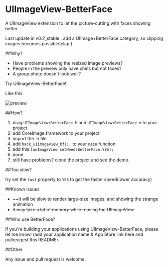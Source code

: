 UIImageView-BetterFace
======================

A UIImageView extension to let the picture-cutting with faces showing better

Last update in v0.2_stable : add a UIImage+BetterFace category, so clipping images becomes possible(clap!)

##Why?

 - Have problems showing the resized image previews? 
 - People in the preview only have chins but not faces?
 - A group photo doesn't look well?

Try UIImageView-BetterFace!

Like this:

![preview](https://raw.github.com/croath/UIImageView-BetterFace/master/doc/preview.png)

##How?

 1. drag `UIImageView+BetterFace.h` and `UIImageView+BetterFace.m` to your project
 2. add CoreImage.framework to your project
 3. import the .h file
 4. add `hack_uiimageview_bf();` to your `main` function
 5. add this:`[anImageView setNeedsBetterFace:YES];`
 6. done
 7. still have problems? clone the project and see the demo.
 
##Too slow?

try set the `fast` property to `YES` to get the faster speed(lower accuracy)

##Known issues

 - ~~it will be slow to render large-size images, and showing the strange animation
 - ~~it may take a lot of memory while reusing the UIImageView~~

##Who use BetterFace?

If you're building your applications using UIImageView-BetterFace, please let me know! (add your application name & App Store link here and pullreuqest this README~
 
##Other

Any issue and pull request is welcome.
